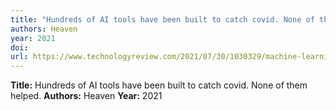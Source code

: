```yaml
---
title: "Hundreds of AI tools have been built to catch covid. None of them helped."
authors: Heaven
year: 2021
doi: 
url: https://www.technologyreview.com/2021/07/30/1030329/machine-learning-ai-failed-covid-hospital-diagnosis-pandemic
---
```

**Title:** Hundreds of AI tools have been built to catch covid. None of them helped.
**Authors:** Heaven
**Year:** 2021